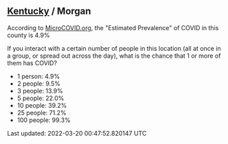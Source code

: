 
## [Kentucky](/united-states/kentucky) / Morgan

According to [MicroCOVID.org](http://microcovid.org),
the "Estimated Prevalence" of COVID in this county is 4.9%

If you interact with a certain number of people in this location
(all at once in a group, or spread out across the day), what is the chance that
1 or more of them has COVID?

- 1 person: 4.9%
- 2 people: 9.5%
- 3 people: 13.9%
- 5 people: 22.0%
- 10 people: 39.2%
- 25 people: 71.2%
- 100 people: 99.3%

Last updated: 2022-03-20 00:47:52.820147 UTC
